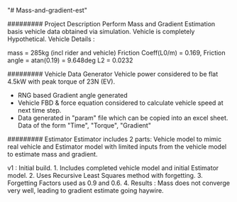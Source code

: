 "# Mass-and-gradient-est" 

######### Project Description 
Perform Mass and Gradient Estimation basis vehicle data obtained via simulation. Vehicle is completely Hypothetical. Vehicle Details :

mass = 285kg (incl rider and vehicle)
Friction Coeff(L0/m) = 0.169, Friction angle = atan(0.19) = 9.648deg
L2 = 0.0232

######### Vehicle Data Generator
Vehicle power considered to be flat 4.5kW with peak torque of 23N (EV).

- RNG based Gradient angle generated
- Vehicle FBD & force equation considered to calculate vehicle speed at next time step.
- Data generated in "param" file which can be copied into an excel sheet. Data of the form "Time", "Torque", "Gradient"


######### Estimator
Estimator includes 2 parts: Vehicle model to mimic real vehicle and Estimator model with limited inputs from the vehicle model to estimate mass and gradient.

v1 : Initial build.
	1. Includes completed vehicle model and initial Estimator model.
	2. Uses Recursive Least Squares method with forgetting.
	3. Forgetting Factors used as 0.9 and 0.6.
	4. Results : Mass does not converge very well, leading to gradient estimate going haywire.
